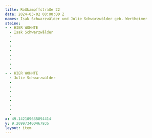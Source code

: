 ```yaml
---
title: Roßkampffstraße 22
date: 2024-03-02 00:00:00 Z
names: Isak Schwarzwälder und Julie Schwarzwälder geb. Wertheimer 
steine:
- - HIER WOHNTE
  - Isak Schwarzwälder
  - 
  - 
  - 
  - 
  - 
  - 
  - 
  - 
- - HIER WOHNTE
  - Julie Schwarzwälder
  - 
  - 
  - 
  -  
  - 
  - 
  - 
  - 
x: 49.142109635894414
y: 9.209973400467936
layout: item
---
```


